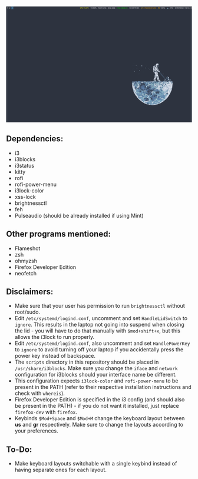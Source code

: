 ![Desktop screenshot](desktop.png)

Dependencies:
-
- i3
- i3blocks
- i3status
- kitty
- rofi
- rofi-power-menu
- i3lock-color
- xss-lock
- brightnessctl
- feh
- Pulseaudio (should be already installed if using Mint)

Other programs mentioned:
-
- Flameshot
- zsh
- ohmyzsh
- Firefox Developer Edition
- neofetch

Disclaimers:
-
- Make sure that your user has permission to run `brightnessctl` without root/sudo.
- Edit `/etc/systemd/logind.conf`, uncomment and set `HandleLidSwitch` to `ignore`. This results in the laptop not going into suspend when closing the lid - you will have to do that manually with `$mod+shift+x`, but this allows the i3lock to run properly.
- Edit `/etc/systemd/logind.conf`, also uncomment and set `HandlePowerKey` to `ignore` to avoid turning off your laptop if you accidentally press the power key instead of backspace.
- The `scripts` directory in this repository should be placed in `/usr/share/i3blocks`. Make sure you change the `iface` and `network` configuration for i3blocks should your interface name be different.
- This configuration expects `i3lock-color` and `rofi-power-menu` to be present in the PATH (refer to their respective installation instructions and check with `whereis`).
- Firefox Developer Edition is specified in the i3 config (and should also be present in the PATH) - if you do not want it installed, just replace `firefox-dev` with `firefox`.
- Keybinds `$Mod+Space` and `$Mod+M` change the keyboard layout between **us** and **gr** respectively. Make sure to change the layouts according to your preferences.

To-Do:
-
- Make keyboard layouts switchable with a single keybind instead of having separate ones for each layout.